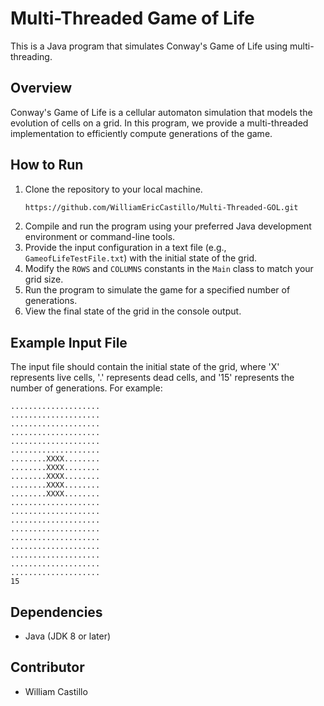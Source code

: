 # Multi-Threaded Game of Life
This is a Java program that simulates Conway's Game of Life using multi-threading.

## Overview
Conway's Game of Life is a cellular automaton simulation that models the evolution of cells on a grid. In this program, we provide a multi-threaded implementation to efficiently compute generations of the game.

## How to Run

1. Clone the repository to your local machine.
   ```bash
   https://github.com/WilliamEricCastillo/Multi-Threaded-GOL.git
3. Compile and run the program using your preferred Java development environment or command-line tools.
4. Provide the input configuration in a text file (e.g., `GameofLifeTestFile.txt`) with the initial state of the grid.
5. Modify the `ROWS` and `COLUMNS` constants in the `Main` class to match your grid size.
6. Run the program to simulate the game for a specified number of generations.
7. View the final state of the grid in the console output.

## Example Input File

The input file should contain the initial state of the grid, where 'X' represents live cells, '.' represents dead cells, and '15' represents the number of generations. For example:

```
....................
....................
....................
....................
....................
....................
........XXXX........
........XXXX........
........XXXX........
........XXXX........
........XXXX........
....................
....................
....................
....................
....................
....................
....................
....................
....................
15
```

## Dependencies

- Java (JDK 8 or later)

## Contributor
* William Castillo
